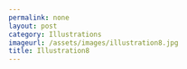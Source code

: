 ```yaml
---
permalink: none
layout: post
category: Illustrations
imageurl: /assets/images/illustration8.jpg
title: Illustration8
---
```

